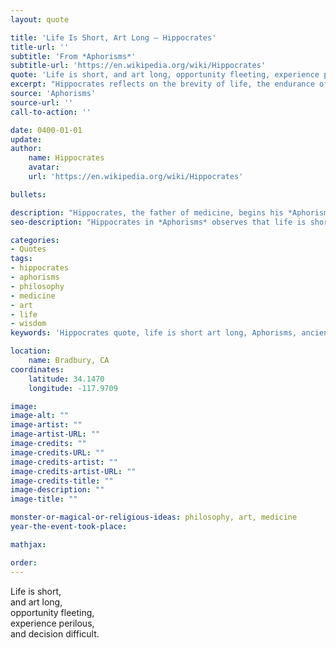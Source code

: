 ```yaml
---
layout: quote

title: 'Life Is Short, Art Long – Hippocrates'
title-url: ''
subtitle: 'From *Aphorisms*'
subtitle-url: 'https://en.wikipedia.org/wiki/Hippocrates'
quote: 'Life is short, and art long, opportunity fleeting, experience perilous, and decision difficult.'
excerpt: "Hippocrates reflects on the brevity of life, the endurance of art, and the challenges of judgment and action."
source: 'Aphorisms'
source-url: ''
call-to-action: ''

date: 0400-01-01
update:
author:
    name: Hippocrates
    avatar: 
    url: 'https://en.wikipedia.org/wiki/Hippocrates'

bullets:

description: "Hippocrates, the father of medicine, begins his *Aphorisms* with a reflection on life’s brevity, the endurance of art, and the difficulty of wise decisions."
seo-description: "Hippocrates in *Aphorisms* observes that life is short, art is long, and decision is difficult—a timeless reflection on human endeavor."

categories:
- Quotes
tags:
- hippocrates
- aphorisms
- philosophy
- medicine
- art
- life
- wisdom
keywords: 'Hippocrates quote, life is short art long, Aphorisms, ancient medicine, decision difficult, philosophy of life, art and opportunity, classical wisdom'

location:
    name: Bradbury, CA
coordinates:
    latitude: 34.1470
    longitude: -117.9709

image:
image-alt: ""
image-artist: ""
image-artist-URL: ""
image-credits: ""
image-credits-URL: ""
image-credits-artist: ""
image-credits-artist-URL: ""
image-credits-title: ""
image-description: ""
image-title: ""

monster-or-magical-or-religious-ideas: philosophy, art, medicine
year-the-event-took-place: 

mathjax: 

order: 
---
```

Life is short,\
and art long,\
opportunity fleeting,\
experience perilous,\
and decision difficult.